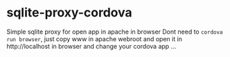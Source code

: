 # sqlite-proxy-cordova
Simple sqlite proxy for open app in apache in browser
Dont need to `cordova run browser`, just copy www in apache webroot and open it in http://localhost in browser and change your cordova app ...
